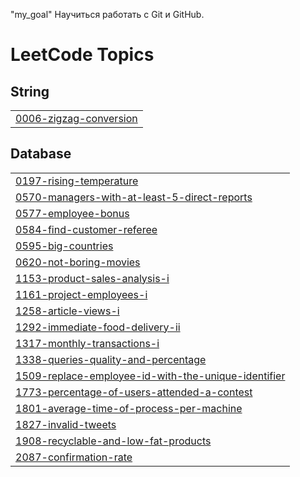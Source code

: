 "my_goal" 
 Научиться работать с Git и GitHub.

<!---LeetCode Topics Start-->
# LeetCode Topics
## String
|  |
| ------- |
| [0006-zigzag-conversion](https://github.com/tarielevaaltynai/30github/tree/master/0006-zigzag-conversion) |
## Database
|  |
| ------- |
| [0197-rising-temperature](https://github.com/tarielevaaltynai/30github/tree/master/0197-rising-temperature) |
| [0570-managers-with-at-least-5-direct-reports](https://github.com/tarielevaaltynai/30github/tree/master/0570-managers-with-at-least-5-direct-reports) |
| [0577-employee-bonus](https://github.com/tarielevaaltynai/30github/tree/master/0577-employee-bonus) |
| [0584-find-customer-referee](https://github.com/tarielevaaltynai/30github/tree/master/0584-find-customer-referee) |
| [0595-big-countries](https://github.com/tarielevaaltynai/30github/tree/master/0595-big-countries) |
| [0620-not-boring-movies](https://github.com/tarielevaaltynai/30github/tree/master/0620-not-boring-movies) |
| [1153-product-sales-analysis-i](https://github.com/tarielevaaltynai/30github/tree/master/1153-product-sales-analysis-i) |
| [1161-project-employees-i](https://github.com/tarielevaaltynai/30github/tree/master/1161-project-employees-i) |
| [1258-article-views-i](https://github.com/tarielevaaltynai/30github/tree/master/1258-article-views-i) |
| [1292-immediate-food-delivery-ii](https://github.com/tarielevaaltynai/30github/tree/master/1292-immediate-food-delivery-ii) |
| [1317-monthly-transactions-i](https://github.com/tarielevaaltynai/30github/tree/master/1317-monthly-transactions-i) |
| [1338-queries-quality-and-percentage](https://github.com/tarielevaaltynai/30github/tree/master/1338-queries-quality-and-percentage) |
| [1509-replace-employee-id-with-the-unique-identifier](https://github.com/tarielevaaltynai/30github/tree/master/1509-replace-employee-id-with-the-unique-identifier) |
| [1773-percentage-of-users-attended-a-contest](https://github.com/tarielevaaltynai/30github/tree/master/1773-percentage-of-users-attended-a-contest) |
| [1801-average-time-of-process-per-machine](https://github.com/tarielevaaltynai/30github/tree/master/1801-average-time-of-process-per-machine) |
| [1827-invalid-tweets](https://github.com/tarielevaaltynai/30github/tree/master/1827-invalid-tweets) |
| [1908-recyclable-and-low-fat-products](https://github.com/tarielevaaltynai/30github/tree/master/1908-recyclable-and-low-fat-products) |
| [2087-confirmation-rate](https://github.com/tarielevaaltynai/30github/tree/master/2087-confirmation-rate) |
<!---LeetCode Topics End-->